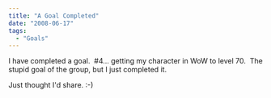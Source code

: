 ```yaml
---
title: "A Goal Completed"
date: "2008-06-17"
tags:
  - "Goals"
---
```


I have completed a goal.  #4... getting my character in WoW to level 70.  The stupid goal of the group, but I just completed it.

  

Just thought I'd share. :-)
